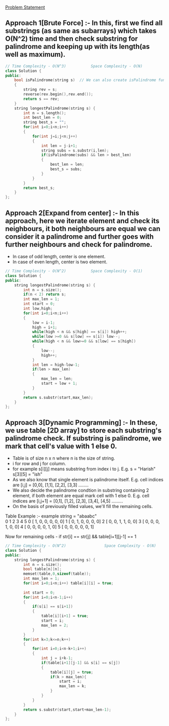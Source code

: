 [Problem Statement](https://leetcode.com/problems/longest-palindromic-substring/)

## Approach 1[Brute Force] :- In this, first we find all substrings (as same as subarrays) which takes O(N^2) time and then check substring for palindrome and keeping up with its length(as well as maximum).

```cpp
// Time Complexity - O(N^3)           Space Complexity - O(N)
class Solution {
public:
    bool isPalindrome(string s)  // We can also create isPalindrome function using start and end index,and check if they are equal or not. if not return false.
    {
        string rev = s;
        reverse(rev.begin(),rev.end());
        return s == rev;
    }
    string longestPalindrome(string s) {
        int n = s.length();
        int best_len = 0;
        string best_s = "";
        for(int i=0;i<n;i++)
        {
            for(int j=i;j<n;j++)
            {
                int len = j-i+1;
                string subs = s.substr(i,len);
                if(isPalindrome(subs) && len > best_len)
                {
                    best_len = len;
                    best_s = subs;
                }
            }
        }
        return best_s;
    }
};
```

## Approach 2[Expand from center] :- In this approach, here we iterate element and check its neighbours, it both neighbours are equal we can consider it a palindrome and further goes with further neighbours and check for palindrome.
- In case of odd length, center is one element.
- In case of even length, center is two element.

```cpp
// Time Complexity - O(N^2)           Space Complexity - O(1)
class Solution {
public:
    string longestPalindrome(string s) {
        int n = s.size();
        if(n < 2) return s;
        int max_len = 1;
        int start = 0;
        int low,high;
        for(int i=0;i<n;i++)
        {
            low = i-1;
            high = i+1;
            while(high < n && s[high] == s[i]) high++;
            while(low >=0 && s[low] == s[i]) low--;
            while(high < n && low>=0 && s[low] == s[high])
            {
                low--;
                high++;
            }
            int len = high-low-1;
            if(len > max_len)
            {
                max_len = len;
                start = low + 1;
            }
        }
        return s.substr(start,max_len);
    }
};
```

## Approach 3[Dynamic Programming] :- In these, we use table [2D array] to store each substring's palindrome check. If substring is palindrome, we mark that cell's value with 1 else 0.
- Table is of size n x n where n is the size of string.
- i for row and j for column.
- for example s[i][j] means substring from index i to j. E.g. s = "Harish"     s[3][5] = "ish"
- As we also know that single element is palindrome itself. E.g. cell indices are [i,j] = [0,0], [1,1], [2,2], [3,3] ........
- We also decide the palindrome condtion in substring containing 2 element, if both element are equal mark cell with 1 else 0. E.g. cell indices are [i,j+1] = [0,1], [1,2], [2,3], [3,4], [4,5] .........
- On the basis of previously filled values, we'll fill the remaining cells.

Table Example :-   example string = "abaabc"            
                                                           0   1  2  3  4  5
                                                       0 [ 1, 0, 0, 0, 0, 0]
                                                       1 [ 0, 1, 0, 0, 0, 0]
                                                       2 [ 0, 0, 1, 1, 0, 0]
                                                       3 [ 0, 0, 0, 1, 0, 0]
                                                       4 [ 0, 0, 0, 0, 1, 0]
                                                       5 [ 0, 0, 0, 0, 0, 1]

Now for remaining cells - 
                            if str[i] == str[j] && table[i+1][j-1] == 1
```cpp
// Time Complexity - O(N^2)                 Space Complexity - O(N)
class Solution {
public:
    string longestPalindrome(string s) {
        int n = s.size();
        bool table[n][n];
        memset(table,0,sizeof(table));
        int max_len = 1;
        for(int i=0;i<n;i++) table[i][i] = true;
        
        int start = 0;
        for(int i=0;i<n-1;i++)
        {
            if(s[i] == s[i+1])
            {
                table[i][i+1] = true;
                start = i;
                max_len = 2;
            }
        }
        for(int k=3;k<=n;k++)
        {
            for(int i=0;i<n-k+1;i++)
            {
                int j = i+k-1;
                if(table[i+1][j-1] && s[i] == s[j])
                {
                    table[i][j] = true;
                    if(k > max_len){
                        start = i;
                        max_len = k;
                    }
                }
            }
        }
        return s.substr(start,start+max_len-1);
    }
};
```

